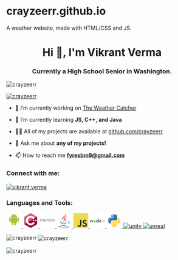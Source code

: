 # crayzeerr.github.io

A weather website, made with HTML/CSS and JS.

<h1 align="center">Hi 👋, I'm Vikrant Verma</h1>
<h3 align="center">Currently a High School Senior in Washington.</h3>

<p align="left"> <img src="https://komarev.com/ghpvc/?username=crayzeerr&label=Profile%20views&color=0e75b6&style=flat" alt="crayzeerr" /> </p>

<p align="left"> <a href="https://github.com/ryo-ma/github-profile-trophy"><img src="https://github-profile-trophy.vercel.app/?username=crayzeerr" alt="crayzeerr" /></a> </p>

- 🔭 I’m currently working on [The Weather Catcher](crayzeerr.github.io)

- 🌱 I’m currently learning **JS, C++, and Java**

- 👨‍💻 All of my projects are available at [github.com/crayzeerr](github.com/crayzeerr)

- 💬 Ask me about **any of my projects!**

- 📫 How to reach me **fyresbm9@gmail.com**

<h3 align="left">Connect with me:</h3>
<p align="left">
<a href="https://linkedin.com/in/vikrant verma" target="blank"><img align="center" src="https://raw.githubusercontent.com/rahuldkjain/github-profile-readme-generator/master/src/images/icons/Social/linked-in-alt.svg" alt="vikrant verma" height="30" width="40" /></a>
</p>

<h3 align="left">Languages and Tools:</h3>
<p align="left"> <a href="https://developer.android.com" target="_blank"> <img src="https://raw.githubusercontent.com/devicons/devicon/master/icons/android/android-original-wordmark.svg" alt="android" width="40" height="40"/> </a> <a href="https://www.w3schools.com/cpp/" target="_blank"> <img src="https://raw.githubusercontent.com/devicons/devicon/master/icons/cplusplus/cplusplus-original.svg" alt="cplusplus" width="40" height="40"/> </a> <a href="https://expressjs.com" target="_blank"> <img src="https://raw.githubusercontent.com/devicons/devicon/master/icons/express/express-original-wordmark.svg" alt="express" width="40" height="40"/> </a> <a href="https://www.java.com" target="_blank"> <img src="https://raw.githubusercontent.com/devicons/devicon/master/icons/java/java-original.svg" alt="java" width="40" height="40"/> </a> <a href="https://developer.mozilla.org/en-US/docs/Web/JavaScript" target="_blank"> <img src="https://raw.githubusercontent.com/devicons/devicon/master/icons/javascript/javascript-original.svg" alt="javascript" width="40" height="40"/> </a> <a href="https://nodejs.org" target="_blank"> <img src="https://raw.githubusercontent.com/devicons/devicon/master/icons/nodejs/nodejs-original-wordmark.svg" alt="nodejs" width="40" height="40"/> </a> <a href="https://www.python.org" target="_blank"> <img src="https://raw.githubusercontent.com/devicons/devicon/master/icons/python/python-original.svg" alt="python" width="40" height="40"/> </a> <a href="https://unity.com/" target="_blank"> <img src="https://www.vectorlogo.zone/logos/unity3d/unity3d-icon.svg" alt="unity" width="40" height="40"/> </a> <a href="https://unrealengine.com/" target="_blank"> <img src="https://raw.githubusercontent.com/kenangundogan/fontisto/036b7eca71aab1bef8e6a0518f7329f13ed62f6b/icons/svg/brand/unreal-engine.svg" alt="unreal" width="40" height="40"/> </a> </p>

<p><img align="left" src="https://github-readme-stats.vercel.app/api/top-langs?username=crayzeerr&show_icons=true&locale=en&layout=compact" alt="crayzeerr" /></p>

<p>&nbsp;<img align="center" src="https://github-readme-stats.vercel.app/api?username=crayzeerr&show_icons=true&locale=en" alt="crayzeerr" /></p>

<p><img align="center" src="https://github-readme-streak-stats.herokuapp.com/?user=crayzeerr&" alt="crayzeerr" /></p>
